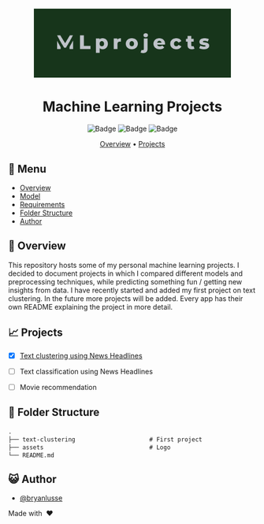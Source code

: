 <div align="center">

<img src="assets/mlprojects.png" alt="drawing" width="400"/> <br />

# Machine Learning Projects

![Badge](https://img.shields.io/github/languages/code-size/bryanlusse/ml-projects)
![Badge](https://img.shields.io/github/languages/count/bryanlusse/ml-projects)
![Badge](https://img.shields.io/github/last-commit/bryanlusse/ml-projects)

[Overview](#scroll-overview)
•
[Projects](#chart_with_upwards_trend-model)
</div>

## :bookmark_tabs: Menu

- [Overview](#scroll-overview)
- [Model](#chart_with_upwards_trend-model)
- [Requirements](#exclamation-requirements)
- [Folder Structure](#open_file_folder-folder-structure)
- [Author](#smiley_cat-author)

## :scroll: Overview

This repository hosts some of my personal machine learning projects. I decided to document projects in which I compared different models and preprocessing techniques, while predicting something fun / getting new insights from data. I have recently started and added my first project on text clustering. In the future more projects will be added. Every app has their own README explaining the project in more detail.


## :chart_with_upwards_trend: Projects

- [x] [Text clustering using News Headlines](https://github.com/bryanlusse/ml-projects/tree/master/text-clustering)
- [ ] Text classification using News Headlines
- [ ] Movie recommendation



## :open_file_folder: Folder Structure

```
.
├── text-clustering                     # First project
├── assets                              # Logo
└── README.md
```

## :smiley_cat: Author

- [@bryanlusse](https://github.com/bryanlusse)

Made with &nbsp;❤️&nbsp;